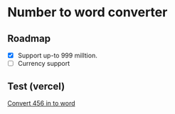 # Number to word converter

## Roadmap
- [x] Support up-to 999 milltion.
- [ ] Currency support

## Test (vercel)
<a href="https://money-api-ruddy.vercel.app/convert?money=456" target="_blank">Convert 456 in to word</a>
